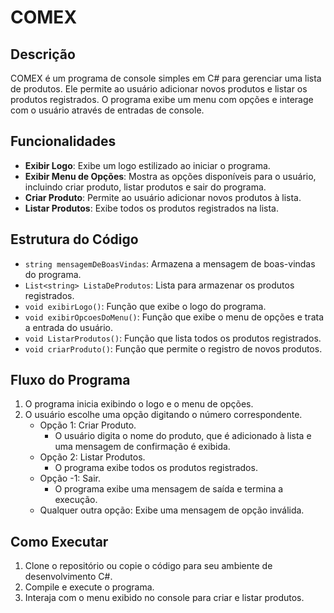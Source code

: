 # COMEX

## Descrição

COMEX é um programa de console simples em C# para gerenciar uma lista de produtos. Ele permite ao usuário adicionar novos produtos e listar os produtos registrados. O programa exibe um menu com opções e interage com o usuário através de entradas de console.

## Funcionalidades

- **Exibir Logo**: Exibe um logo estilizado ao iniciar o programa.
- **Exibir Menu de Opções**: Mostra as opções disponíveis para o usuário, incluindo criar produto, listar produtos e sair do programa.
- **Criar Produto**: Permite ao usuário adicionar novos produtos à lista.
- **Listar Produtos**: Exibe todos os produtos registrados na lista.

## Estrutura do Código

- `string mensagemDeBoasVindas`: Armazena a mensagem de boas-vindas do programa.
- `List<string> ListaDeProdutos`: Lista para armazenar os produtos registrados.
- `void exibirLogo()`: Função que exibe o logo do programa.
- `void exibirOpcoesDoMenu()`: Função que exibe o menu de opções e trata a entrada do usuário.
- `void ListarProdutos()`: Função que lista todos os produtos registrados.
- `void criarProduto()`: Função que permite o registro de novos produtos.

## Fluxo do Programa

1. O programa inicia exibindo o logo e o menu de opções.
2. O usuário escolhe uma opção digitando o número correspondente.
   - Opção 1: Criar Produto.
     - O usuário digita o nome do produto, que é adicionado à lista e uma mensagem de confirmação é exibida.
   - Opção 2: Listar Produtos.
     - O programa exibe todos os produtos registrados.
   - Opção -1: Sair.
     - O programa exibe uma mensagem de saída e termina a execução.
   - Qualquer outra opção: Exibe uma mensagem de opção inválida.

## Como Executar

1. Clone o repositório ou copie o código para seu ambiente de desenvolvimento C#.
2. Compile e execute o programa.
3. Interaja com o menu exibido no console para criar e listar produtos.


